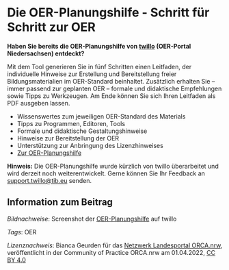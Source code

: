 # Die OER-Planungshilfe - Schritt für Schritt zur OER

**Haben Sie bereits die OER-Planungshilfe von [twillo](https://www.twillo.de/oer/web/) (OER-Portal Niedersachsen) entdeckt?**

Mit dem Tool generieren Sie in fünf Schritten einen Leitfaden, der individuelle Hinweise zur Erstellung und Bereitstellung freier Bildungsmaterialien im OER-Standard beinhaltet. Zusätzlich erhalten Sie – immer passend zur geplanten OER – formale und didaktische Empfehlungen sowie Tipps zu Werkzeugen. Am Ende können Sie sich Ihren Leitfaden als PDF ausgeben lassen.

- Wissenswertes zum jeweiligen OER-Standard des Materials
- Tipps zu Programmen, Editoren, Tools
- Formale und didaktische Gestaltungshinweise
- Hinweise zur Bereitstellung der OER
- Unterstützung zur Anbringung des Lizenzhinweises
- [Zur OER-Planungshilfe](https://tibhannover.gitlab.io/oer/oer-wizard/html/wizard-modal.html)

**Hinweis:** Die OER-Planungshilfe wurde kürzlich von twillo überarbeitet und wird derzeit noch weiterentwickelt. Gerne können Sie Ihr Feedback an [support.twillo@tib.eu](mailto:support.twillo@tib.eu) senden.

## Information zum Beitrag

*Bildnachweise*: Screenshot der [OER-Planungshilfe](https://tibhannover.gitlab.io/oer/oer-wizard/html/wizard-modal.html#step-1) auf twillo

*Tags*: OER

*Lizenznachweis*: Bianca Geurden für das <a href="http://www.orca.nrw/ueber-uns/netzwerk" target="_blank">Netzwerk Landesportal ORCA.nrw</a>, veröffentlicht in der Community of Practice ORCA.nrw am 01.04.2022, <a href="https://creativecommons.org/licenses/by/4.0/" target="_blank">CC BY 4.0</a>
